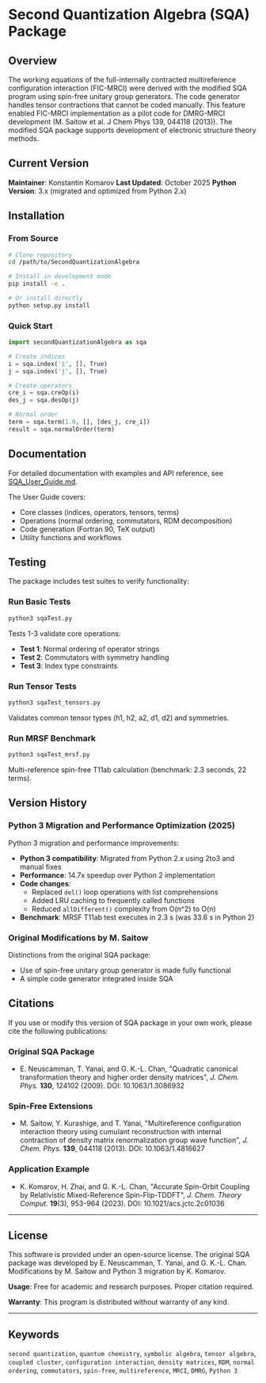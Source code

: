 # Second Quantization Algebra (SQA) Package

## Overview

The working equations of the full-internally contracted multireference configuration interaction (FIC-MRCI) were derived with the modified SQA program using spin-free unitary group generators. The code generator handles tensor contractions that cannot be coded manually. This feature enabled FIC-MRCI implementation as a pilot code for DMRG-MRCI development (M. Saitow et al. J Chem Phys 139, 044118 (2013)). The modified SQA package supports development of electronic structure theory methods.

## Current Version

**Maintainer**: Konstantin Komarov
**Last Updated**: October 2025
**Python Version**: 3.x (migrated and optimized from Python 2.x)

## Installation

### From Source

```bash
# Clone repository
cd /path/to/SecondQuantizationAlgebra

# Install in development mode
pip install -e .

# Or install directly
python setup.py install
```

### Quick Start

```python
import secondQuantizationAlgebra as sqa

# Create indices
i = sqa.index('i', [], True)
j = sqa.index('j', [], True)

# Create operators
cre_i = sqa.creOp(i)
des_j = sqa.desOp(j)

# Normal order
term = sqa.term(1.0, [], [des_j, cre_i])
result = sqa.normalOrder(term)
```

## Documentation

For detailed documentation with examples and API reference, see [SQA_User_Guide.md](SQA_User_Guide.md).

The User Guide covers:
- Core classes (indices, operators, tensors, terms)
- Operations (normal ordering, commutators, RDM decomposition)
- Code generation (Fortran 90, TeX output)
- Utility functions and workflows

## Testing

The package includes test suites to verify functionality:

### Run Basic Tests

```bash
python3 sqaTest.py
```

Tests 1-3 validate core operations:
- **Test 1**: Normal ordering of operator strings
- **Test 2**: Commutators with symmetry handling
- **Test 3**: Index type constraints

### Run Tensor Tests

```bash
python3 sqaTest_tensors.py
```

Validates common tensor types (h1, h2, a2, d1, d2) and symmetries.

### Run MRSF Benchmark

```bash
python3 sqaTest_mrsf.py
```

Multi-reference spin-free T11ab calculation (benchmark: 2.3 seconds, 22 terms).

## Version History

### Python 3 Migration and Performance Optimization (2025)

Python 3 migration and performance improvements:

  * **Python 3 compatibility**: Migrated from Python 2.x using 2to3 and manual fixes
  * **Performance**: 14.7x speedup over Python 2 implementation
  * **Code changes**:
    - Replaced `del()` loop operations with list comprehensions
    - Added LRU caching to frequently called functions
    - Reduced `allDifferent()` complexity from O(n^2) to O(n)
  * **Benchmark**: MRSF T11ab test executes in 2.3 s (was 33.6 s in Python 2)

### Original Modifications by M. Saitow

Distinctions from the original SQA package:

  * Use of spin-free unitary group generator is made fully functional
  * A simple code generator integrated inside SQA

## Citations

If you use or modify this version of SQA package in your own work, please cite the following publications:

### Original SQA Package

  * E. Neuscamman, T. Yanai, and G. K.-L. Chan, "Quadratic canonical transformation theory and higher order density matrices", *J. Chem. Phys.* **130**, 124102 (2009). DOI: 10.1063/1.3086932

### Spin-Free Extensions

  * M. Saitow, Y. Kurashige, and T. Yanai, "Multireference configuration interaction theory using cumulant reconstruction with internal contraction of density matrix renormalization group wave function", *J. Chem. Phys.* **139**, 044118 (2013). DOI: 10.1063/1.4816627

### Application Example

  * K. Komarov, H. Zhai, and G. K.-L. Chan, "Accurate Spin-Orbit Coupling by Relativistic Mixed-Reference Spin-Flip-TDDFT", *J. Chem. Theory Comput.* **19**(3), 953-964 (2023). DOI: 10.1021/acs.jctc.2c01036

---

## License

This software is provided under an open-source license. The original SQA package was developed by E. Neuscamman, T. Yanai, and G. K.-L. Chan. Modifications by M. Saitow and Python 3 migration by K. Komarov.

**Usage**: Free for academic and research purposes. Proper citation required.

**Warranty**: This program is distributed without warranty of any kind.

---

## Keywords

`second quantization`, `quantum chemistry`, `symbolic algebra`, `tensor algebra`, `coupled cluster`, `configuration interaction`, `density matrices`, `RDM`, `normal ordering`, `commutators`, `spin-free`, `multireference`, `MRCI`, `DMRG`, `Python 3`

